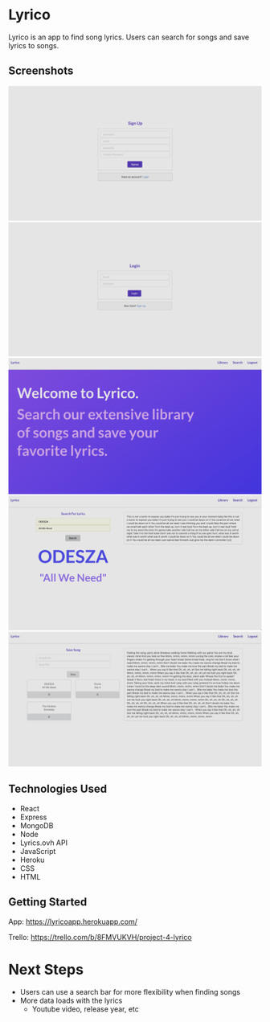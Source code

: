 # Lyrico

Lyrico is an app to find song lyrics. Users can search for songs and save lyrics to songs. 

## Screenshots
![Sign Up](src/images/lyricosignup.png)
![Login](src/images/lyricologin.png)
![Home](src/images/lyricohome.png)
![Search](src/images/lyricosearch.png)
![Library](src/images/lyricolibrary.png)

## Technologies Used
* React
* Express
* MongoDB
* Node
* Lyrics.ovh API
* JavaScript
* Heroku
* CSS
* HTML

## Getting Started
App: https://lyricoapp.herokuapp.com/

Trello: https://trello.com/b/8FMVUKVH/project-4-lyrico

# Next Steps
* Users can use a search bar for more flexibility when finding songs
* More data loads with the lyrics
  * Youtube video, release year, etc
